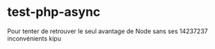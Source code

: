 # test-php-async
Pour tenter de retrouver le seul avantage de Node sans ses 14237237 inconvénients kipu
